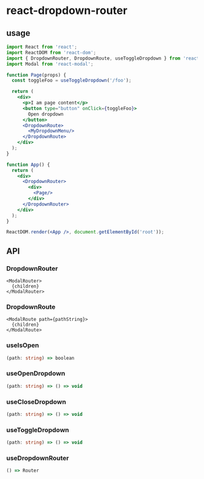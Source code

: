 # react-dropdown-router

## usage
```jsx
import React from 'react';
import ReactDOM from 'react-dom';
import { DropdownRouter, DropdownRoute, useToggleDropdown } from 'react-dropdown-router';
import Modal from 'react-modal';

function Page(props) {
  const toggleFoo = useToggleDropdown('/foo');

  return (
    <div>
      <p>I am page content</p>
      <button type="button" onClick={toggleFoo}>
        Open dropdown
      </button>
      <DropdownRoute>
        <MyDropdownMenu/>
      </DropdownRoute>
    </div>
  );
}

function App() {
  return (
    <div>
      <DropdownRouter>
        <div>
          <Page/>
        </div>
      </DropdownRouter>
    </div>
  );
}

ReactDOM.render(<App />, document.getElementById('root'));
```

## API
### DropdownRouter
```tsx
<ModalRouter>
  {children}
</ModalRouter>
```

### DropdownRoute
```tsx
<ModalRoute path={pathString}>
  {children}
</ModalRoute>
```

### useIsOpen
```ts
(path: string) => boolean
```

### useOpenDropdown
```ts
(path: string) => () => void
```

### useCloseDropdown
```ts
(path: string) => () => void
```

### useToggleDropdown
```ts
(path: string) => () => void
```

### useDropdownRouter
```ts
() => Router
```
